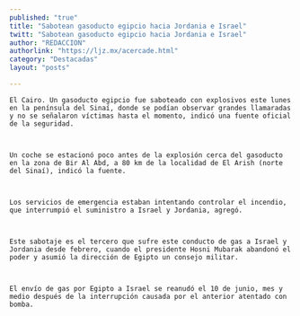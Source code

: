 ```yaml
---
published: "true"
title: "Sabotean gasoducto egipcio hacia Jordania e Israel"
twitt: "Sabotean gasoducto egipcio hacia Jordania e Israel"
author: "REDACCION"
authorlink: "https://ljz.mx/acercade.html"
category: "Destacadas"
layout: "posts"

---
```



  
    El Cairo. Un gasoducto egipcio fue saboteado con explosivos este lunes en la península del Sinaí, donde se podían observar grandes llamaradas y no se señalaron víctimas hasta el momento, indicó una fuente oficial de la seguridad.
  
  
  
    Un coche se estacionó poco antes de la explosión cerca del gasoducto en la zona de Bir Al Abd, a 80 km de la localidad de El Arish (norte del Sinaí), indicó la fuente.
  
  
  
    Los servicios de emergencia estaban intentando controlar el incendio, que interrumpió el suministro a Israel y Jordania, agregó.
  
  
  
    Este sabotaje es el tercero que sufre este conducto de gas a Israel y Jordania desde febrero, cuando el presidente Hosni Mubarak abandonó el poder y asumió la dirección de Egipto un consejo militar.
  
  
  
    El envío de gas por Egipto a Israel se reanudó el 10 de junio, mes y medio después de la interrupción causada por el anterior atentado con bomba.
  

